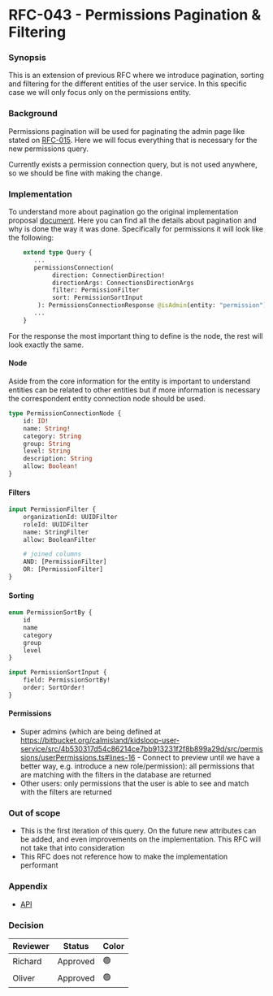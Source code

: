 # RFC-043 - Permissions Pagination & Filtering

### Synopsis

This is an extension of previous RFC where we introduce pagination, sorting and filtering for the different
entities of the user service. In this specific case we will only focus only on the permissions entity.

### Background

Permissions pagination will be used for paginating the admin page like stated on [RFC-015](https://calmisland.atlassian.net/l/c/mG0HWucL). Here we will focus everything that is necessary for the new permissions query.

Currently exists a permission connection query, but is not used anywhere, so we should be fine with making the change.

### Implementation

To understand more about pagination go the original implementation proposal [document](https://calmisland.atlassian.net/l/c/tB1bg4Yo). Here you can find all the details about pagination and why is done the way it was done.
Specifically for permissions it will look like the following:

```graphql
    extend type Query {
       ...
       permissionsConnection(
            direction: ConnectionDirection!
            directionArgs: ConnectionsDirectionArgs
            filter: PermissionFilter
            sort: PermissionSortInput
        ): PermissionsConnectionResponse @isAdmin(entity: "permission")
       ...
    }
```

For the response the most important thing to define is the node, the rest will look exactly the same.

#### Node

Aside from the core information for the entity is important to understand entities can be related to other
entities but if more information is necessary the correspondent entity connection node should be used.

```graphql
type PermissionConnectionNode {
    id: ID!
    name: String!
    category: String
    group: String
    level: String
    description: String
    allow: Boolean!
}
```

#### Filters

```graphql
input PermissionFilter {
    organizationId: UUIDFilter
    roleId: UUIDFilter
    name: StringFilter
    allow: BooleanFilter

    # joined columns
    AND: [PermissionFilter]
    OR: [PermissionFilter]
}
```

#### Sorting

```graphql
enum PermissionSortBy {
    id
    name
    category
    group
    level
}

input PermissionSortInput {
    field: PermissionSortBy!
    order: SortOrder!
}
```

#### Permissions

- Super admins (which are being defined at https://bitbucket.org/calmisland/kidsloop-user-service/src/4b530317d54c86214ce7bb913231f2f8b899a29d/src/permissions/userPermissions.ts#lines-16 - Connect to preview until we have a better way, e.g. introduce a new role/permission): all permissions that are matching with the filters in the database are returned
- Other users: only permissions that the user is able to see and match with the filters are returned

### Out of scope
- This is the first iteration of this query. On the future new attributes can be added, and even improvements on
the implementation. This RFC will not take that into consideration
- This RFC does not reference how to make the implementation performant

### Appendix
- [API](https://api.alpha.kidsloop.net/user/)

### Decision

|     Reviewer     |  Status  | Color |
|------------------|----------|-------|
| Richard          | Approved | 🟢    |
| Oliver           | Approved | 🟢    |


